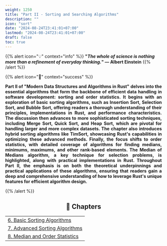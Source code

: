 ```yaml
---
weight: 1250
title: "Part II - Sorting and Searching Algorithms"
description: ""
icon: "sort"
date: "2024-08-24T23:41:01+07:00"
lastmod: "2024-08-24T23:41:01+07:00"
draft: false
toc: true
---
```


{{% alert icon="💡" context="info" %}}
<strong>"<em>The whole of science is nothing more than a refinement of everyday thinking.</em>" — Albert Einstein</strong>
{{% /alert %}}

{{% alert icon="📘" context="success" %}}
<p style="text-align: justify;">
<strong>Part II of "Modern Data Structures and Algorithms in Rust" delves into the essential algorithms that form the backbone of efficient data handling in software development: sorting and order statistics. It begins with an exploration of basic sorting algorithms, such as Insertion Sort, Selection Sort, and Bubble Sort, offering readers a thorough understanding of their principles, implementations in Rust, and performance characteristics. The discussion then advances to more sophisticated sorting techniques, including Merge Sort, Quick Sort, and Heap Sort, which are pivotal for handling larger and more complex datasets. The chapter also introduces hybrid sorting algorithms like TimSort, showcasing Rust's capabilities in optimizing these advanced methods. Finally, the focus shifts to order statistics, with detailed coverage of algorithms for finding medians, minimums, maximums, and other rank-based elements. The Median of Medians algorithm, a key technique for selection problems, is highlighted, along with practical implementations in Rust. Throughout Part II, the emphasis is on both the theoretical underpinnings and practical applications of these algorithms, ensuring that readers gain a deep and comprehensive understanding of how to leverage Rust's unique features for efficient algorithm design.</strong>
</p>
{{% /alert %}}

<center>

## **🧠 Chapters**

</center>

<div class="container mt-4">
    <div class="row">
        <div class="col-md-12">
            <table class="table table-hover">
                <tbody>
                    <tr>
                        <td><a href="/docs/part-ii/chapter-6/" class="text-decoration-none">6. Basic Sorting Algorithms</a></td>
                    </tr>
                    <tr>
                        <td><a href="/docs/part-ii/chapter-7/" class="text-decoration-none">7. Advanced Sorting Algorithms</a></td>
                    </tr>
                    <tr>
                        <td><a href="/docs/part-ii/chapter-8/" class="text-decoration-none">8. Median and Order Statistics</a></td>
                    </tr>
                </tbody>
            </table>
        </div>
    </div>
</div>
